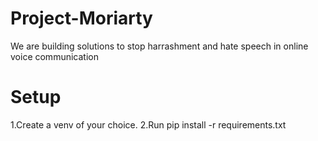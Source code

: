 # Project-Moriarty
We are building solutions to stop harrashment and hate speech in online voice communication
# Setup
1.Create a venv of your choice.
2.Run pip install -r requirements.txt
